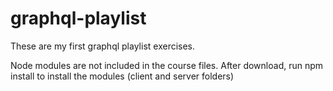 # graphql-playlist

These are my first graphql playlist exercises.

Node modules are not included in the course files. After download, run npm install to install the modules (client and server folders)
